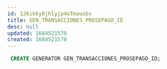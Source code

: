 ```yaml
---
id: 126ikky8jhlyjp4ofmauobv
title: GEN_TRANSACCIONES_PROSEPAGO_ID
desc: null
updated: 1684521570
created: 1684521570
---
```



```sql
 CREATE GENERATOR GEN_TRANSACCIONES_PROSEPAGO_ID;
```
